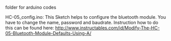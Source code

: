 folder for arduino codes


HC-05_config.ino:
This Sketch helps to configure the bluetooth module. You have to change the name, password and baudrate.
Instruction how to do this can be found here: http://www.instructables.com/id/Modify-The-HC-05-Bluetooth-Module-Defaults-Using-A/

